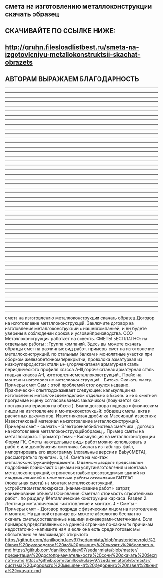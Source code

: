 смета на изготовлению металлоконструкции скачать образец
--------------------------------------------------
СКАЧИВАЙТЕ ПО ССЫЛКЕ НИЖЕ:
--------------------------------------------------
http://gruhn.filesloadlistbest.ru/smeta-na-izgotovleniyu-metallokonstruktsii-skachat-obrazets
--------------------------------------------------
АВТОРАМ ВЫРАЖАЕМ БЛАГОДАРНОСТЬ
--------------------------------------------------
--------------------------------------------------
--------------------------------------------------
--------------------------------------------------
--------------------------------------------------
--------------------------------------------------
--------------------------------------------------
--------------------------------------------------
--------------------------------------------------
--------------------------------------------------
--------------------------------------------------
--------------------------------------------------
--------------------------------------------------
--------------------------------------------------
--------------------------------------------------
--------------------------------------------------
--------------------------------------------------
--------------------------------------------------
--------------------------------------------------
--------------------------------------------------
--------------------------------------------------
--------------------------------------------------
--------------------------------------------------
--------------------------------------------------
--------------------------------------------------
--------------------------------------------------
--------------------------------------------------
--------------------------------------------------
--------------------------------------------------
--------------------------------------------------
--------------------------------------------------
--------------------------------------------------
--------------------------------------------------
--------------------------------------------------
--------------------------------------------------
--------------------------------------------------
--------------------------------------------------
--------------------------------------------------
--------------------------------------------------
--------------------------------------------------
--------------------------------------------------
--------------------------------------------------
--------------------------------------------------
--------------------------------------------------
--------------------------------------------------
--------------------------------------------------
--------------------------------------------------
--------------------------------------------------
--------------------------------------------------
--------------------------------------------------
--------------------------------------------------
смета на изготовлению металлоконструкции скачать образец Договор на изготовление металлоконструкций. Заключите договор на изготовление металлоконструкций с нашейкомпанией, и вы будете уверены в соблюдении сроков и условийпроизводства. ООО Металлоконструкции работает на совесть. СМЕТЫ БЕСПЛАТНО: на отдельные работы :: Группа компаний. Здесь вы можете скачать образцы смет на различные вид работ. примеры смет на изготовление металлоконструкций. по стальным балкам и монолитные участки при сборном железобетонномперекрытии, проволока арматурная из низкоуглеродистой стали ВР-I,горячекатаная арматурная сталь периодического профиля класса А-III,горячекатаная арматурная сталь гладкая класса А-I, изготовлениеметаллоконструкций,. Прайс на монтаж и изготовление металлоконструкций  - Битэкс. Скачать смету. Примеры смет
Сам с этой проблемой столкнулся недавно. Практический опытподсказывает следующее: калькуляции на изготовление металлоизделийделаем отдельно в Excelе. а не в сметной программе и цену согласовываемс заказчиком (получается как поставка материалов на объект). Бланк договора подряда с физическим лицом на изготовление и монтажконструкций; образец сметы, акта и расчетных документов. Известняковая дробилка Массивный известняк Известняковый материал наизготовление металлоконструкций. Примеры смет - скачать - Электроннаябиблиотека сметчика , договор на изготовление металлоконструкцийобразец ,. Пример сметы на металлокаркас. Просмотр темы - Калькуляция на металлоконструкции  Форум ГК. Сметы на отдельные виды работ можно использовать в работе или дляобучения сметчика.  Скачать из таблицы файл, импортировать его впрограмму (локальные версии  и BabyСМЕТА), рассмотретьпо пунктам . b,44. Смета на монтаж металлоконструкцийфундамента. В данном разделе представлен подробный прайс-лист с ценами на услугиизготовления и монтажа металлоконструкций, строительствабыстровозводимых зданий из сэндвич-панелей и монолитные работы откомпании БИТЕКС. (локальная смета) на монтаж металлоконструкций, устройствометаллокаркаса. (наименование работ и затрат, наименование объекта).Основание: Сметная стоимость строительных работ . по разделу 1Металлические конструкции каркаса. Раздел 2. Лестница металлическая -изготовление и монтаж. 4 - Сметы - Примеры смет -
Договор подряда с физическим лицом на изготовление и монтаж. На данной странице вы можете абсолютно бесплатно скачать сметы,составленные нашими инженерами-сметчиками. Если примеров,представленных на данной странице по-каким то причинам недостаточно -напишите нам и если она есть среди готовых мы обязательно ее выложимдля открытого
https://github.com/danilkochulaev97/sedanmiata/blob/master/chevrolet%20lanos%20руководство%20по%20ремонту%20скачать%20бесплатно.md
https://github.com/danilkochulaev97/sedanmiata/blob/master/презентация%20достопримечательности%20сочи%20скачать%20бесплатно.md
https://github.com/danilkochulaev97/sedanmiata/blob/master/система%20здорового%20мышления%20федоренко%20павел%20книга%20скачать.md